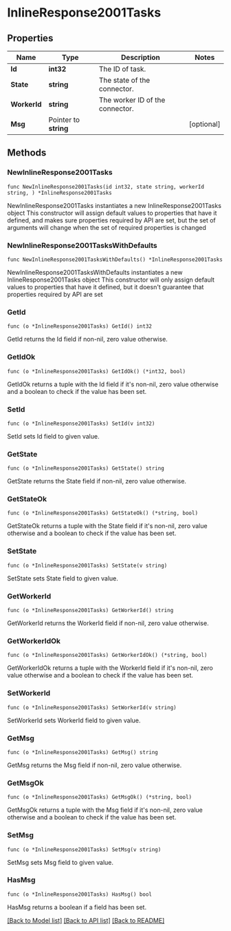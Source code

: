 # InlineResponse2001Tasks

## Properties

Name | Type | Description | Notes
------------ | ------------- | ------------- | -------------
**Id** | **int32** | The ID of task. | 
**State** | **string** | The state of the connector. | 
**WorkerId** | **string** | The worker ID of the connector. | 
**Msg** | Pointer to **string** |  | [optional] 

## Methods

### NewInlineResponse2001Tasks

`func NewInlineResponse2001Tasks(id int32, state string, workerId string, ) *InlineResponse2001Tasks`

NewInlineResponse2001Tasks instantiates a new InlineResponse2001Tasks object
This constructor will assign default values to properties that have it defined,
and makes sure properties required by API are set, but the set of arguments
will change when the set of required properties is changed

### NewInlineResponse2001TasksWithDefaults

`func NewInlineResponse2001TasksWithDefaults() *InlineResponse2001Tasks`

NewInlineResponse2001TasksWithDefaults instantiates a new InlineResponse2001Tasks object
This constructor will only assign default values to properties that have it defined,
but it doesn't guarantee that properties required by API are set

### GetId

`func (o *InlineResponse2001Tasks) GetId() int32`

GetId returns the Id field if non-nil, zero value otherwise.

### GetIdOk

`func (o *InlineResponse2001Tasks) GetIdOk() (*int32, bool)`

GetIdOk returns a tuple with the Id field if it's non-nil, zero value otherwise
and a boolean to check if the value has been set.

### SetId

`func (o *InlineResponse2001Tasks) SetId(v int32)`

SetId sets Id field to given value.


### GetState

`func (o *InlineResponse2001Tasks) GetState() string`

GetState returns the State field if non-nil, zero value otherwise.

### GetStateOk

`func (o *InlineResponse2001Tasks) GetStateOk() (*string, bool)`

GetStateOk returns a tuple with the State field if it's non-nil, zero value otherwise
and a boolean to check if the value has been set.

### SetState

`func (o *InlineResponse2001Tasks) SetState(v string)`

SetState sets State field to given value.


### GetWorkerId

`func (o *InlineResponse2001Tasks) GetWorkerId() string`

GetWorkerId returns the WorkerId field if non-nil, zero value otherwise.

### GetWorkerIdOk

`func (o *InlineResponse2001Tasks) GetWorkerIdOk() (*string, bool)`

GetWorkerIdOk returns a tuple with the WorkerId field if it's non-nil, zero value otherwise
and a boolean to check if the value has been set.

### SetWorkerId

`func (o *InlineResponse2001Tasks) SetWorkerId(v string)`

SetWorkerId sets WorkerId field to given value.


### GetMsg

`func (o *InlineResponse2001Tasks) GetMsg() string`

GetMsg returns the Msg field if non-nil, zero value otherwise.

### GetMsgOk

`func (o *InlineResponse2001Tasks) GetMsgOk() (*string, bool)`

GetMsgOk returns a tuple with the Msg field if it's non-nil, zero value otherwise
and a boolean to check if the value has been set.

### SetMsg

`func (o *InlineResponse2001Tasks) SetMsg(v string)`

SetMsg sets Msg field to given value.

### HasMsg

`func (o *InlineResponse2001Tasks) HasMsg() bool`

HasMsg returns a boolean if a field has been set.


[[Back to Model list]](../README.md#documentation-for-models) [[Back to API list]](../README.md#documentation-for-api-endpoints) [[Back to README]](../README.md)


